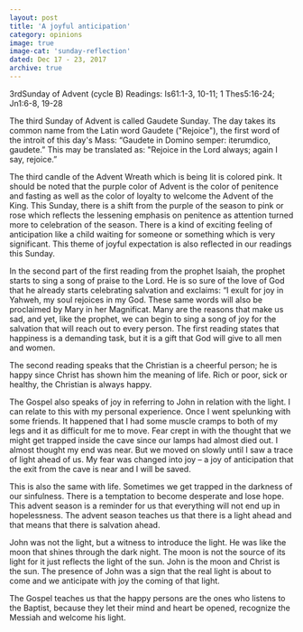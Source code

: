 ```yaml
---
layout: post
title: 'A joyful anticipation'
category: opinions
image: true
image-cat: 'sunday-reflection'
dated: Dec 17 - 23, 2017
archive: true
---
```


3rdSunday of Advent (cycle B)
Readings:	Is61:1-3, 10-11; 1 Thes5:16-24; Jn1:6-8, 19-28

The third Sunday of Advent is called Gaudete Sunday.  The day takes its common name from the Latin word Gaudete ("Rejoice"), the first word of the introit of this day's Mass:  “Gaudete in Domino semper: iterumdico, gaudete.”  This may be translated as: "Rejoice in the Lord always; again I say, rejoice.”

The third candle of the Advent Wreath which is being lit is colored pink.  It should be noted that the purple color of Advent is the color of penitence and fasting as well as the color of loyalty to welcome the Advent of the King.  This Sunday, there is a shift from the purple of the season to pink or rose which reflects the lessening emphasis on penitence as attention turned more to celebration of the season.  There is a kind of exciting feeling of anticipation like a child waiting for someone or something which is very significant.  This theme of joyful expectation is also reflected in our readings this Sunday.

In the second part of the first reading from the prophet Isaiah, the prophet starts to sing a song of praise to the Lord.  He is so sure of the love of God that he already starts celebrating salvation and exclaims: “I exult for joy in Yahweh, my soul rejoices in my God.  These same words will also be proclaimed by Mary in her Magnificat. Many are the reasons that make us sad, and yet, like the prophet, we can begin to sing a song of joy for the salvation that will reach out to every person.  The first reading states that happiness is a demanding task, but it is a gift that God will give to all men and women. 

The second reading speaks that the Christian is a cheerful person; he is happy since Christ has shown him the meaning of life.  Rich or poor, sick or healthy, the Christian is always happy.

The Gospel also speaks of joy in referring to John in relation with the light.  I can relate to this with my personal experience.  Once I went spelunking with some friends.  It happened that I had some muscle cramps to both of my legs and it as difficult for me to move.  Fear crept in with the thought that we might get trapped inside the cave since our lamps had almost died out.  I almost thought my end was near.  But we moved on slowly until I saw a trace of light ahead of us.  My fear was changed into joy – a joy of anticipation that the exit from the cave is near and I will be saved.

This is also the same with life.  Sometimes we get trapped in the darkness of our sinfulness.  There is a temptation to become desperate and lose hope.  This advent season is a reminder for us that everything will not end up in hopelessness.  The advent season teaches us that there is a light ahead and that means that there is salvation ahead.

John was not the light, but a witness to introduce the light.  He was like the moon that shines through the dark night.  The moon is not the source of its light for it just reflects the light of the sun.  John is the moon and Christ is the sun.  The presence of John was a sign that the real light is about to come and we anticipate with joy the coming of that light.

The Gospel teaches us that the happy persons are the ones who listens to the Baptist, because they let their mind and heart be opened, recognize the Messiah and welcome his light.